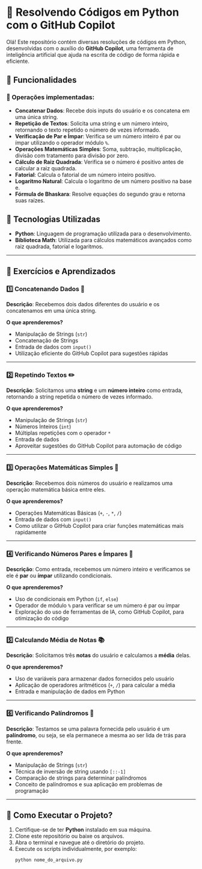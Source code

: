 # 🚀 Resolvendo Códigos em Python com o GitHub Copilot

Olá! Este repositório contém diversas resoluções de códigos em Python, desenvolvidas com o auxílio do **GitHub Copilot**, uma ferramenta de inteligência artificial que ajuda na escrita de código de forma rápida e eficiente.

## 🚀 Funcionalidades

### 📌 Operações implementadas:
- **Concatenar Dados**: Recebe dois inputs do usuário e os concatena em uma única string.
- **Repetição de Textos**: Solicita uma string e um número inteiro, retornando o texto repetido o número de vezes informado.
- **Verificação de Par e Ímpar**: Verifica se um número inteiro é par ou ímpar utilizando o operador módulo `%`.
- **Operações Matemáticas Simples**: Soma, subtração, multiplicação, divisão com tratamento para divisão por zero.
- **Cálculo de Raiz Quadrada**: Verifica se o número é positivo antes de calcular a raiz quadrada.
- **Fatorial**: Calcula o fatorial de um número inteiro positivo.
- **Logaritmo Natural**: Calcula o logaritmo de um número positivo na base e.
- **Fórmula de Bhaskara**: Resolve equações do segundo grau e retorna suas raízes.

## 🔧 Tecnologias Utilizadas

- **Python**: Linguagem de programação utilizada para o desenvolvimento.
- **Biblioteca Math**: Utilizada para cálculos matemáticos avançados como raiz quadrada, fatorial e logaritmos.

---

## 📌 Exercícios e Aprendizados

### 1️⃣ Concatenando Dados 🐾
**Descrição**: Recebemos dois dados diferentes do usuário e os concatenamos em uma única string.

**O que aprenderemos?**
- Manipulação de Strings (`str`)
- Concatenação de Strings
- Entrada de dados com `input()`
- Utilização eficiente do GitHub Copilot para sugestões rápidas

---

### 2️⃣ Repetindo Textos ✏️
**Descrição**: Solicitamos uma **string** e um **número inteiro** como entrada, retornando a string repetida o número de vezes informado.

**O que aprenderemos?**
- Manipulação de Strings (`str`)
- Números Inteiros (`int`)
- Múltiplas repetições com o operador `*`
- Entrada de dados
- Aproveitar sugestões do GitHub Copilot para automação de código

---

### 3️⃣ Operações Matemáticas Simples 📐
**Descrição**: Recebemos dois números do usuário e realizamos uma operação matemática básica entre eles.

**O que aprenderemos?**
- Operações Matemáticas Básicas (`+`, `-`, `*`, `/`)
- Entrada de dados com `input()`
- Como utilizar o GitHub Copilot para criar funções matemáticas mais rapidamente

---

### 4️⃣ Verificando Números Pares e Ímpares 🧮
**Descrição**: Como entrada, recebemos um número inteiro e verificamos se ele é **par** ou **ímpar** utilizando condicionais.

**O que aprenderemos?**
- Uso de condicionais em Python (`if`, `else`)
- Operador de módulo `%` para verificar se um número é par ou ímpar
- Exploração do uso de ferramentas de IA, como GitHub Copilot, para otimização do código

---

### 5️⃣ Calculando Média de Notas 📚
**Descrição**: Solicitamos três **notas** do usuário e calculamos a **média** delas.

**O que aprenderemos?**
- Uso de variáveis para armazenar dados fornecidos pelo usuário
- Aplicação de operadores aritméticos (`+`, `/`) para calcular a média
- Entrada e manipulação de dados em Python

---

### 6️⃣ Verificando Palíndromos 🔄
**Descrição**: Testamos se uma palavra fornecida pelo usuário é um **palíndromo**, ou seja, se ela permanece a mesma ao ser lida de trás para frente.

**O que aprenderemos?**
- Manipulação de Strings (`str`)
- Técnica de inversão de string usando `[::-1]`
- Comparação de strings para determinar palíndromos
- Conceito de palíndromos e sua aplicação em problemas de programação

---

## 📌 Como Executar o Projeto?

1. Certifique-se de ter **Python** instalado em sua máquina.
2. Clone este repositório ou baixe os arquivos.
3. Abra o terminal e navegue até o diretório do projeto.
4. Execute os scripts individualmente, por exemplo:
   ```bash
   python nome_do_arquivo.py
